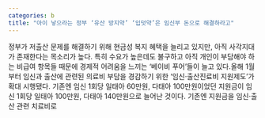 ```yaml
---
categories: b
title: "아이 낳으라는 정부 ‘유산 방지약’ ‘입덧약’은 임신부 돈으로 해결하라고"
---
```

정부가 저출산 문제를 해결하기 위해 현금성 복지 혜택을 늘리고 있지만, 아직 사각지대가 존재한다는 목소리가 높다. 특히 수요가 높은데도 불구하고 아직 개인이 부담해야 하는 비급여 항목들 때문에 경제적 어려움을 느끼는 ‘베이비 푸어’들이 늘고 있다.올해 1월부터 임신과 출산에 관련된 의료비 부담을 경감하기 위한 ‘임신‧출산진료비 지원제도’가 확대 시행됐다. 기존엔 임신 1회당 일태아 60만원, 다태아 100만원이었던 지원금이 임신 1회당 일태아 100만원, 다태아 140만원으로 늘어난 것이다. 기존엔 지원금을 임신‧출산 관련 치료비로